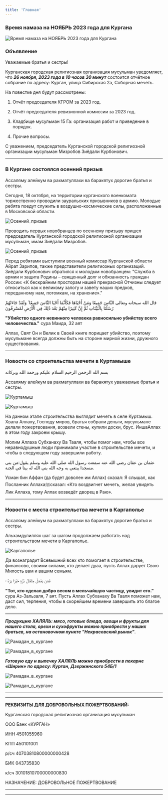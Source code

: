 ```yaml
---
title: 'Главная'
---
```


### Время намаза на НОЯБРЬ 2023 года для Кургана

![Время намаза на НОЯБРЬ 2023 года для Кургана](./index/11.23.jpg)



### Объявление

Уважаемые братья и сестры!

Курганская городская религиозная организация мусульман уведомляет, что ***26 ноября, 2023 года в 10 часов 30 минут*** состоится отчётное собрание по адресу: Курган, улица Сибирская 2а, Соборная мечеть.

На повестке дня будут рассмотрены:

1. Отчёт председателя КГРОМ за 2023 год.

2. Отчёт председателя ревизионной комиссии за 2023 год.

3. Кладбище мусульман 15 Га: организация работ и приведение в порядок.

4. Прочие вопросы.

С уважением, председатель Курганской городской религиозной организации мусульман Мизробов Зиёдали Курбонович.

---
### В Кургане состоялся осенний призыв

Ассаляму алейкум ва рахматуллахи ва баракятух дорогие братья и сестры.

Сегодня, 18 октября, на территории курганского военкомата торжественно проводили зауральских призывников в армию.
Молодые ребята поедут служить в воздушно-космические силы, расположенные в Московской области.

![Осенний_призыв](./index/Солдаты.jpg)

Проводить первых новобранцев по осеннему призыву пришел председатель Курганской городской религиозной организации мусульман, имам Зиёдали Мизробов.

![Осенний_призыв](./index/Зиедали1.jpg)

Перед ребятами выступили военный комиссар Курганской области Айрат Зарипов, также представители религиозных организаций.
Зиёдали Курбонович обратился к молодым новобранцем: "Служба в армии и защита Родины – священный долг и обязанность граждан России: «К бескрайним просторам нашей прекрасной Отчизны следует относиться как к великому залогу и завету наших предков, переданному нам, потомкам, на хранение»."

قال الله سبحانه وتعالى
النَّاسَ جَمِيعًا وَمَنْ أَحْيَاهَا فَكَأَنَّمَا أَحْيَا النَّاسَ جَمِيعًا ۚ وَلَقَدْ جَاءَتْهُمْ رُسُلُنَا بِالْبَيِّنَاتِ ثُمَّ إِنَّ كَثِيرًا مِنْهُمْ بَعْدَ ذَٰلِكَ فِي الْأَرْضِ لَمُسْرِفُونَ

**"Убийство одного невинного человека равносильно убийству всего человечества."** сура Маида, 32 аят

Аллах, Свят Он и Велик в Своей книге порицает убийство, поэтому мусульмане всегда должны быть на стороне мирной жизни, дружного существования.

---

### Новости со строительства мечети в Куртамыше

بسم الله الرحمن الرحيم
السلام عليكم ورحمة الله وبركاته

Ассаляму алейкум ва рахматуллахи ва баракятух уважаемые братья и сестры.

![Куртамыш](./index/Куртамыш.jpg)

![Куртамыш](./index/Куртамыш1.jpg)

На данном этапе строительства выглядит мечеть в селе Куртамыш.
Хвала Аллаху, Господу миров, братья собрали деньги, мусульмане делали пожертвования, возвели стены, купили доски, брус.
ИншаАллах в этом году закроем крышу.

Молим Аллаха Субханаху Ва Тааля, чтобы помог нам, чтобы все неравнодушные люди принимали участие в строительстве мечети, и чтобы в следующем году завершили работу.

عثمان بن عفان رضي الله عنه سمعت رسول الله صلى الله عليه وسلم يقول:من بنى مسجدا يبتغي به وجه الله بنى الله له بيتا في الجنة.

Усман бин Аффан (да будет доволен им Аллах) сказал: Я слышал, как Посланник Аллахаﷺсказал: «Кто воздвигнет мечеть, желая увидеть Лик Аллаха, тому Аллах возведёт дворец в Раю».

---

### Новости с места строительства мечети в Каргаполье

Ассаляму алейкум ва рахматуллахи ва баракятух дорогие братья и сестры.

Альхамдулиллях шаг за шагом продолжаем работать над строительством мечети в Каргаполье.

![Каргаполье](./index/Каргаполье9.jpg)

Да вознаградит Всевышний всех кто помогает в строительстве, финансово, своими силами, кто делает дуаа, пусть Аллах дарует Свою Милость вам и вашим семьям.

فَمَن يَعْمَلْ مِثْقَالَ ذَرَّةٍ خَيْرًا يَرَهُ ۥ

**"Тот, кто сделал добро весом в мельчайшую частицу, увидит его."** сура Аз-Зальзаля, 7 аят.
Пусть Аллах Субханаху Ва Тааля поможет нам, даст сил, терпения, чтобы в скорейшем времени завершить это благое дело.


---

**_Продукцию ХАЛЯЛЬ: мясо, готовые блюда, овощи и фрукты для нашего стола, орехи и сухофрукты можно приобрести у наших братьев, на остановочном пункте "Некрасовский рынок"_**.

![Рамадан_в_кургане](./index/Мясо.jpg)

![Рамадан_в_кургане](./index/Мясо1.jpg)

**_Готовую еду и выпечку ХАЛЯЛЬ можно приобрести в пекарне «Ширин» по адресу: Курган, Дзержинского 54Б/1_**

![Рамадан_в_кургане](./index/Ширин.jpg)

![Рамадан_в_кургане](./index/Ширин1.jpg)

---

---

**РЕКВИЗИТЫ ДЛЯ ДОБРОВОЛЬНЫХ ПОЖЕРТВОВАНИЙ:**

Курганская городская религиозная организация мусульман

ООО Банк «КУРГАН»

ИНН 4501055960

КПП 450101001

р/сч 40703810800000000428

БИК 043735830

к/сч 30101810700000000830

НАЗНАЧЕНИЕ: ДОБРОВОЛЬНОЕ ПОЖЕРТВОВАНИЕ

---

---
